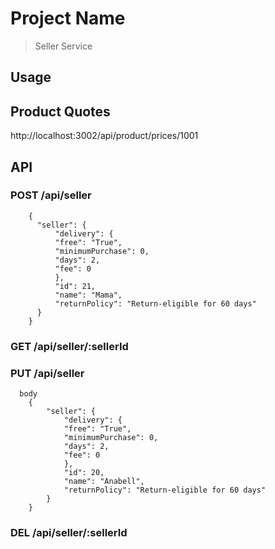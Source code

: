 # Project Name

> Seller Service


## Usage
## Product Quotes
http://localhost:3002/api/product/prices/1001

## API
### POST /api/seller
```  body
    {
      "seller": {
          "delivery": {
          "free": "True",
          "minimumPurchase": 0,
          "days": 2,
          "fee": 0
          },
          "id": 21,
          "name": "Mama",
          "returnPolicy": "Return-eligible for 60 days"
      }
    }
```
### GET /api/seller/:sellerId
### PUT /api/seller
```
  body
    {
        "seller": {
            "delivery": {
            "free": "True",
            "minimumPurchase": 0,
            "days": 2,
            "fee": 0
            },
            "id": 20,
            "name": "Anabell",
            "returnPolicy": "Return-eligible for 60 days"
        }
    }
```
### DEL /api/seller/:sellerId

